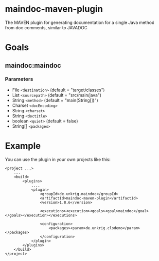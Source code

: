 # maindoc-maven-plugin

The MAVEN plugin for generating documentation for a single Java method from doc comments, similar to JAVADOC

# Goals

## maindoc:maindoc

### Parameters

* File `<destination>` (default = "target/classes")
* List<File> `<sourcepath>` (default = "src/main/java")
* String `<method>` (default = "main(String[])")
* Charset `<docEncoding>`
* String `<charset>`
* String `<doctitle>`
* boolean `<quiet>` (default = false)
* String[] `<packages>`

# Example

You can use the plugin in your own projects like this:

    <project ...>
        ...
        <build>
            <plugins>
                ....
                <plugin>
                    <groupId>de.unkrig.maindoc</groupId>
                    <artifactId>maindoc-maven-plugin</artifactId>
                    <version>1.0.6</version>
    
                    <executions><execution><goals><goal>maindoc</goal></goals></execution></executions>
    
                    <configuration>
                        <packages><param>de.unkrig.clodemo</param></packages>
                    </configuration>
                </plugin>
            </plugins>
        </build>
    </project>
